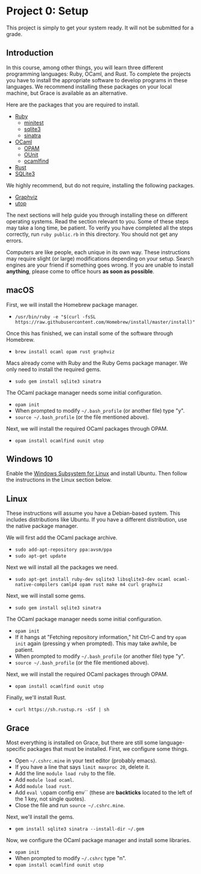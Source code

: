 # Project 0: Setup

This project is simply to get your system ready. It will not be submitted for
a grade.

## Introduction

In this course, among other things, you will learn three different programming
languages: Ruby, OCaml, and Rust. To complete the projects you have to
install the appropriate software to develop programs in these languages.
We recommend installing these packages on your local machine, but Grace is
available as an alternative.

Here are the packages that you are required to install.

* [Ruby](https://www.ruby-lang.org)
  - [minitest](https://rubygems.org/gems/minitest)
  - [sqlite3](https://rubygems.org/gems/sqlite3)
  - [sinatra](https://rubygems.org/gems/sinatra)
* [OCaml](http://ocaml.org)
  - [OPAM](https://opam.ocaml.org)
  - [OUnit](https://opam.ocaml.org/packages/ounit)
  - [ocamlfind](https://opam.ocaml.org/packages/ocamlfind)
* [Rust](https://www.rust-lang.org)
* [SQLite3](https://sqlite.org)

We highly recommend, but do not require, installing the following
packages.

* [Graphviz](http://graphviz.org)
* [utop](https://opam.ocaml.org/packages/utop)

The next sections will help guide you through installing these
on different operating systems. Read the section relevant to you. Some
of these steps may take a long time, be patient. To verify you have
completed all the steps correctly, run `ruby public.rb` in this directory.
You should not get any errors.

Computers are like people, each unique in its own way. These instructions
may require slight (or large) modifications depending on your setup.
Search engines are your friend if something goes wrong. If you are unable
to install **anything**, please come to office hours **as soon as possible**. 

## macOS

First, we will install the Homebrew package manager.

* `/usr/bin/ruby -e "$(curl -fsSL https://raw.githubusercontent.com/Homebrew/install/master/install)"`

Once this has finished, we can install some of the software through Homebrew.

* `brew install ocaml opam rust graphviz`

Macs already come with Ruby and the Ruby Gems package manager. We only need
to install the required gems.

* `sudo gem install sqlite3 sinatra`

The OCaml package manager needs some initial configuration.

* `opam init`
* When prompted to modify `~/.bash_profile` (or another file) type "y".
* `source ~/.bash_profile` (or the file mentioned above).

Next, we will install the required OCaml packages through OPAM.

* `opam install ocamlfind ounit utop`

## Windows 10

Enable the [Windows Subsystem for Linux](https://docs.microsoft.com/en-us/windows/wsl/install-win10)
and install Ubuntu. Then follow the instructions in the Linux
section below.

## Linux

These instructions will assume you have a Debian-based system. This includes
distributions like Ubuntu. If you have a different distribution, use the
native package manager.

We will first add the OCaml package archive.

* `sudo add-apt-repository ppa:avsm/ppa`
* `sudo apt-get update`

Next we will install all the packages we need.

* `sudo apt-get install ruby-dev sqlite3 libsqlite3-dev ocaml ocaml-native-compilers camlp4 opam rust make m4 curl graphviz`

Next, we will install some gems.

* `sudo gem install sqlite3 sinatra`

The OCaml package manager needs some initial configuration.

* `opam init`
* If it hangs at "Fetching repository information," hit Ctrl-C and try `opam init` again (pressing y when prompted). This may take awhile, be patient.
* When prompted to modify `~/.bash_profile` (or another file) type "y".
* `source ~/.bash_profile` (or the file mentioned above).

Next, we will install the required OCaml packages through OPAM.

* `opam install ocamlfind ounit utop`

Finally, we'll install Rust.

* `curl https://sh.rustup.rs -sSf | sh`

## Grace

Most everything is installed on Grace, but there are still some
language-specific packages that must be installed. First, we
configure some things.

* Open `~/.cshrc.mine` in your text editor (probably emacs).
* If you have a line that says `limit maxproc 20`, delete it.
* Add the line `module load ruby` to the file.
* Add `module load ocaml`.
* Add `module load rust`.
* Add `eval \`opam config env\`` (these are **backticks** located to the left of the 1 key, not single quotes).
* Close the file and run `source ~/.cshrc.mine`.

Next, we'll install the gems.

* `gem install sqlite3 sinatra --install-dir ~/.gem`

Now, we configure the OCaml package manager and install some
libraries.

* `opam init`
* When prompted to modify `~/.cshrc` type "n".
* `opam install ocamlfind ounit utop`
